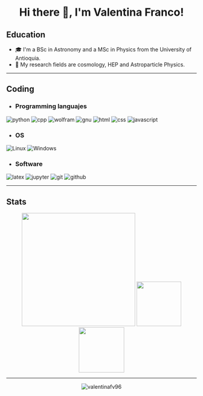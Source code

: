 <h1 align='center'>Hi there 👋, I'm Valentina Franco!</h1>

## Education

- :mortar_board: I'm a BSc in Astronomy and a MSc in Physics from the University of Antioquia.
- :milky_way: My research fields are cosmology, HEP and Astroparticle Physics.

---

## Coding

* ### Programming languajes

![python](https://img.shields.io/badge/Python-blue?style=flat&logo=python&logoColor=white&color=%233776AB)
![cpp](https://img.shields.io/badge/C%2B%2B-blue?style=flat&logo=cplusplus&logoColor=white&color=%2300599C)
![wolfram](https://img.shields.io/badge/Wolfram%20Mathematica-red?style=flat&logo=wolframmathematica&logoColor=white&color=%23DD1100)
![gnu](https://img.shields.io/badge/GNU%20Bash-green?style=flat&logo=gnubash&logoColor=white&color=%234EAA25)
![html](https://img.shields.io/badge/HTML-orange?style=flat&logo=html5&logoColor=white&color=%23E34F26)
![css](https://img.shields.io/badge/CSS-blue?style=flat&logo=css3&logoColor=white&color=%231572B6)
![javascript](https://img.shields.io/badge/JavaScript-yellow?style=flat&logo=javascript&logoColor=black&color=%23F7DF1E)

* ### OS

![Linux](https://img.shields.io/badge/Linux-Ubuntu-red?style=flat&logo=linux&logoColor=white&label=Linux&labelColor=%23FCC624&color=%23E95420
)
![Windows](https://img.shields.io/badge/Windows-blue?style=flat&logo=windows10&logoColor=white&color=%230078D6)

* ### Software

![latex](https://img.shields.io/badge/LaTeX-blue?style=flat&logo=latex&logoColor=white&color=%23008080
)
![jupyter](https://img.shields.io/badge/Jupyter-blue?style=flat&logo=jupyter&logoColor=white&color=%23F37626
)
![git](https://img.shields.io/badge/Git-orange?style=flat&logo=git&logoColor=white&color=%23F05032
)
![github](https://img.shields.io/badge/GitHub-gray?style=flat&logo=github&logoColor=white&color=%23181717
)

---

## Stats

<p align="center">
    <img src="https://github-readme-streak-stats.herokuapp.com?user=valentinafv96&theme=tokyonight&hide_border=true" width="300">
    <img src="https://github-readme-stats.vercel.app/api?username=valentinafv96&show_icons=true&theme=tokyonight" height="118">
    <img src="https://github-readme-stats.vercel.app/api/top-langs/?username=valentinafv96&layout=compact&theme=tokyonight" height="120">   
</p>


---

<center><img src="https://komarev.com/ghpvc/?username=valentinafv96&abbreviated=true" alt="valentinafv96"></center>



<!--
**valentinafv96/valentinafv96** is a ✨ _special_ ✨ repository because its `README.md` (this file) appears on your GitHub profile.

Here are some ideas to get you started:

- 🔭 I’m currently working on ...
- 🌱 I’m currently learning ...
- 👯 I’m looking to collaborate on ...
- 🤔 I’m looking for help with ...
- 💬 Ask me about ...
- 📫 How to reach me: ...
- 😄 Pronouns: ...
- ⚡ Fun fact: ...
-->
